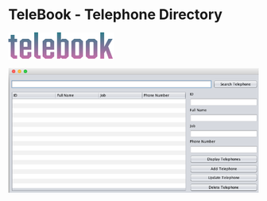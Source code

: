 # TeleBook - Telephone Directory

![alt tag](https://raw.githubusercontent.com/fsiamp/telebook-index/master/gquVlu.png)

![alt tag](https://raw.githubusercontent.com/fsiamp/telebook-index/master/screen.png)